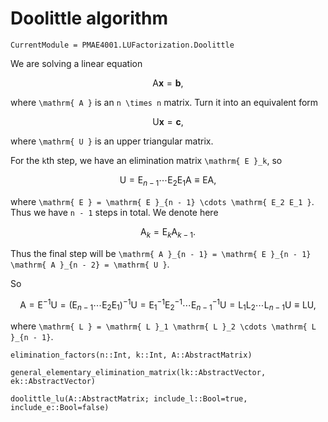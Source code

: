 # Doolittle algorithm

```@meta
CurrentModule = PMAE4001.LUFactorization.Doolittle
```

We are solving a linear equation
```math
\mathrm{ A } \mathbf{ x } = \mathbf{ b },
```
where ``\mathrm{ A }`` is an ``n \times n`` matrix. Turn it into an equivalent form
```math
\mathrm{ U } \mathbf{ x } = \mathbf{ c },
```
where ``\mathrm{ U }`` is an upper triangular matrix.

For the ``k``th step, we have an elimination matrix ``\mathrm{ E }_k``, so
```math
\mathrm{ U } = \mathrm{ E }_{n - 1} \cdots \mathrm{ E_2 E_1 } \mathrm{ A } \equiv \mathrm{ E A },
```
where ``\mathrm{ E } = \mathrm{ E }_{n - 1} \cdots \mathrm{ E_2 E_1 }``. Thus we have ``n - 1`` steps in total. We denote here
```math
\mathrm{ A }_{k} = \mathrm{ E }_k \mathrm{ A }_{k - 1}.
```
Thus the final step will be ``\mathrm{ A }_{n - 1} = \mathrm{ E }_{n - 1} \mathrm{ A }_{n - 2} = \mathrm{ U }``.

So
```math
\mathrm{ A } = \mathrm{ E }^{-1} \mathrm{ U } = (\mathrm{ E }_{n - 1} \cdots \mathrm{ E_2 E_1 })^{-1} \mathrm{ U } = \mathrm{ E }^{-1}_1 \mathrm{ E }^{-1}_2 \cdots \mathrm{ E }^{-1}_{n - 1} \mathrm{ U } = \mathrm{ L }_1 \mathrm{ L }_2 \cdots \mathrm{ L }_{n - 1} \mathrm{ U } \equiv \mathrm{ L } \mathrm{ U },
```
where ``\mathrm{ L } = \mathrm{ L }_1 \mathrm{ L }_2 \cdots \mathrm{ L }_{n - 1}``.


```@docs
elimination_factors(n::Int, k::Int, A::AbstractMatrix)

general_elementary_elimination_matrix(lk::AbstractVector, ek::AbstractVector)

doolittle_lu(A::AbstractMatrix; include_l::Bool=true, include_e::Bool=false)
```
